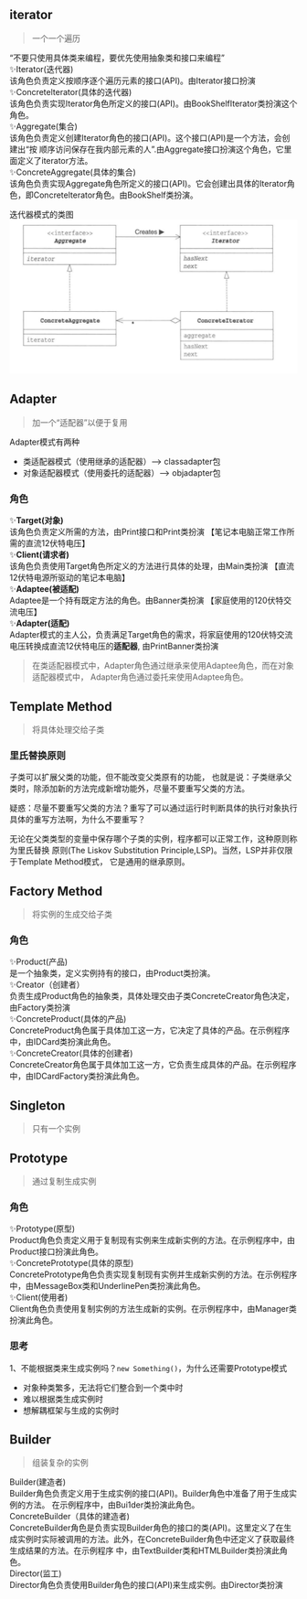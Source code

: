 ## iterator
> 一个一个遍历

“不要只使用具体类来编程，要优先使用抽象类和接口来编程”  
✨Iterator(迭代器)  
  该角色负责定义按顺序逐个遍历元素的接口(API)。由Iterator接口扮演  
✨Concretelterator(具体的迭代器)  
  该角色负责实现Iterator角色所定义的接口(API)。由BookShelfIterator类扮演这个角色。  
✨Aggregate(集合)  
  该角色负责定义创建Iterator角色的接口(API)。这个接口(API)是一个方法，会创建出“按
顺序访问保存在我内部元素的人”.由Aggregate接口扮演这个角色，它里面定义了iterator方法。  
✨ConcreteAggregate(具体的集合)   
  该角色负责实现Aggregate角色所定义的接口(API)。它会创建出具体的Iterator角色，即Concretelterator角色。由BookShelf类扮演。  

迭代器模式的类图  
![img.png](src%2Fmain%2Fresources%2Fimg%2Fimg.png)

## Adapter  
> 加一个“适配器”以便于复用

Adapter模式有两种
- 类适配器模式（使用继承的适配器）--> classadapter包
- 对象适配器模式（使用委托的适配器）--> objadapter包

### 角色
✨**Target(对象)**  
  该角色负责定义所需的方法，由Print接口和Print类扮演  【笔记本电脑正常工作所需的直流12伏特电压】  
✨**Client(请求者)**  
  该角色负责使用Target角色所定义的方法进行具体的处理，由Main类扮演  【直流12伏特电源所驱动的笔记本电脑】  
✨**Adaptee(被适配)**  
  Adaptee是一个持有既定方法的角色。由Banner类扮演  【家庭使用的120伏特交流电压】  
✨**Adapter(适配)**  
  Adapter模式的主人公，负责满足Target角色的需求，将家庭使用的120伏特交流电压转换成直流12伏特电压的**适配器**,
由PrintBanner类扮演  

> 在类适配器模式中，Adapter角色通过继承来使用Adaptee角色，而在对象适配器模式中，
Adapter角色通过委托来使用Adaptee角色。

## Template Method
> 将具体处理交给子类

### 里氏替换原则
子类可以扩展父类的功能，但不能改变父类原有的功能，
也就是说：子类继承父类时，除添加新的方法完成新增功能外，尽量不要重写父类的方法。

疑惑：尽量不要重写父类的方法？重写了可以通过运行时判断具体的执行对象执行具体的重写方法啊，为什么不要重写？

无论在父类类型的变量中保存哪个子类的实例，程序都可以正常工作，这种原则称为里氏替换
原则(The Liskov Substitution Principle,LSP)。当然，LSP并非仅限于Template Method模式，
它是通用的继承原则。

## Factory Method
> 将实例的生成交给子类

### 角色
✨Product(产品)  
  是一个抽象类，定义实例持有的接口，由Product类扮演。  
✨Creator（创建者）  
  负责生成Product角色的抽象类，具体处理交由子类ConcreteCreator角色决定，由Factory类扮演  
✨ConcreteProduct(具体的产品)  
  ConcreteProduct角色属于具体加工这一方，它决定了具体的产品。在示例程序中，由IDCard类扮演此角色。  
✨ConcreteCreator(具体的创建者)  
  ConcreteCreator角色属于具体加工这一方，它负责生成具体的产品。在示例程序中，由IDCardFactory类扮演此角色。

## Singleton
> 只有一个实例

## Prototype
> 通过复制生成实例

### 角色
✨Prototype(原型)  
  Product角色负责定义用于复制现有实例来生成新实例的方法。在示例程序中，由Product接口扮演此角色。  
✨ConcretePrototype(具体的原型)  
  ConcretePrototype角色负责实现复制现有实例并生成新实例的方法。在示例程序中，由MessageBox类和UnderlinePen类扮演此角色。  
✨Client(使用者)  
  Client角色负责使用复制实例的方法生成新的实例。在示例程序中，由Manager类扮演此角色。  

### 思考
1、不能根据类来生成实例吗？`new Something()`，为什么还需要Prototype模式
- 对象种类繁多，无法将它们整合到一个类中时
- 难以根据类生成实例时
- 想解耦框架与生成的实例时

## Builder
> 组装复杂的实例

Builder(建造者)  
Builder角色负责定义用于生成实例的接口(API)。Builder角色中准备了用于生成实例的方法。 在示例程序中，由Bui1der类扮演此角色。  
ConcreteBuilder（具体的建造者)  
ConcreteBuilder角色是负责实现Builder角色的接口的类(API)。这里定义了在生成实例时实际被调用的方法。此外，在ConcreteBuilder角色中还定义了获取最终生成结果的方法。在示例程序
中，由TextBuilder类和HTMLBuilder类扮演此角色。  
Director(监工)  
Director角色负责使用Builder角色的接口(API)来生成实例。由Director类扮演
